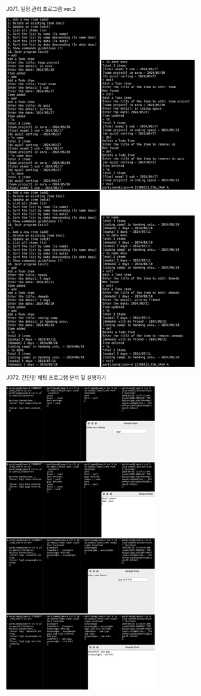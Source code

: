 J071. 일정 관리 프로그램 ver.2<br>

<img src= 'https://github.com/jiwonpark831/22300323_PJW_JAVA/blob/main/src/week12/screenshots/j071-1.png' width = 250>
<img src= 'https://github.com/jiwonpark831/22300323_PJW_JAVA/blob/main/src/week12/screenshots/j071-2.png' width = 250>
<img src= 'https://github.com/jiwonpark831/22300323_PJW_JAVA/blob/main/src/week12/screenshots/j071-3.png' width = 250>
<img src= 'https://github.com/jiwonpark831/22300323_PJW_JAVA/blob/main/src/week12/screenshots/j071-4.png' width = 250>

J072. 간단한 채팅 프로그램 분석 및 실행하기<br>

<img src= 'https://github.com/jiwonpark831/22300323_PJW_JAVA/blob/main/src/week12/screenshots/j072-1.png' height = 200>
<img src= 'https://github.com/jiwonpark831/22300323_PJW_JAVA/blob/main/src/week12/screenshots/j072-2.png' height = 200>
<img src= 'https://github.com/jiwonpark831/22300323_PJW_JAVA/blob/main/src/week12/screenshots/j072-3.png' height = 200>
<img src= 'https://github.com/jiwonpark831/22300323_PJW_JAVA/blob/main/src/week12/screenshots/j072-4.png' height = 200>
